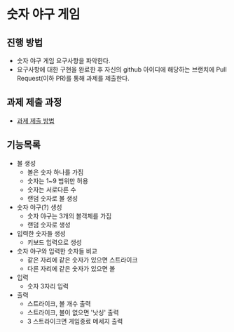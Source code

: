 # 숫자 야구 게임
## 진행 방법
* 숫자 야구 게임 요구사항을 파악한다.
* 요구사항에 대한 구현을 완료한 후 자신의 github 아이디에 해당하는 브랜치에 Pull Request(이하 PR)를 통해 과제를 제출한다.

## 과제 제출 과정
* [과제 제출 방법](https://github.com/next-step/nextstep-docs/tree/master/precourse)

## 기능목록
* 볼 생성
  * 볼은 숫자 하나를 가짐
  * 숫자는 1~9 범위만 허용
  * 숫자는 서로다른 수
  * 랜덤 숫자로 볼 생성
* 숫자 야구(?) 생성
  * 숫자 야구는 3개의 볼객체를 가짐
  * 랜덤 숫자로 생성
* 입력한 숫자들 생성
  * 키보드 입력으로 생성
* 숫자 야구와 입력한 숫자들 비교
  * 같은 자리에 같은 숫자가 있으면 스트라이크
  * 다른 자리에 같은 숫자가 있으면 볼
* 입력
  * 숫자 3자리 입력
* 출력
  * 스트라이크, 볼 개수 출력
  * 스트라이크, 볼이 없으면 '낫싱' 출력
  * 3 스트라이크면 게임종료 메세지 출력
    